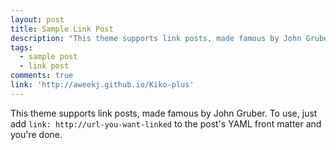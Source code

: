 ```yaml
---
layout: post
title: Sample Link Post
description: "This theme supports link posts, made famous by John Gruber. To use, just add `link: http://url-you-want-linked` to the post's YAML front matter and you're done."
tags:
  - sample post
  - link post
comments: true
link: 'http://aweekj.github.io/Kiko-plus'
---
```

This theme supports link posts, made famous by John Gruber. To use, just add `link: http://url-you-want-linked` to the post's YAML front matter and you're done.
